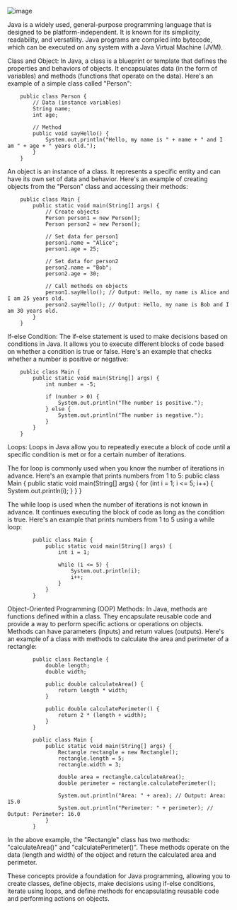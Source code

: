 ![image](https://github.com/Shougotmollik/java_full_course_with_DSA/assets/113712457/3afdb9cc-04ab-4619-9d60-ef0e788500b7)

Java is a widely used, general-purpose programming language that is designed to be platform-independent. It is known for its simplicity, readability, and versatility. Java programs are compiled into bytecode, which can be executed on any system with a Java Virtual Machine (JVM).

Class and Object: In Java, a class is a blueprint or template that defines the properties and behaviors of objects. It encapsulates data (in the form of variables) and methods (functions that operate on the data). Here's an example of a simple class called "Person":

        public class Person {
            // Data (instance variables)
            String name;
            int age;

            // Method
            public void sayHello() {
                System.out.println("Hello, my name is " + name + " and I am " + age + " years old.");
            }
        }


An object is an instance of a class. It represents a specific entity and can have its own set of data and behavior. Here's an example of creating objects from the "Person" class and accessing their methods:

        public class Main {
            public static void main(String[] args) {
                // Create objects
                Person person1 = new Person();
                Person person2 = new Person();

                // Set data for person1
                person1.name = "Alice";
                person1.age = 25;

                // Set data for person2
                person2.name = "Bob";
                person2.age = 30;

                // Call methods on objects
                person1.sayHello(); // Output: Hello, my name is Alice and I am 25 years old.
                person2.sayHello(); // Output: Hello, my name is Bob and I am 30 years old.
            }
        }


If-else Condition: The if-else statement is used to make decisions based on conditions in Java. It allows you to execute different blocks of code based on whether a condition is true or false. Here's an example that checks whether a number is positive or negative:

        public class Main {
            public static void main(String[] args) {
                int number = -5;

                if (number > 0) {
                    System.out.println("The number is positive.");
                } else {
                    System.out.println("The number is negative.");
                }
            }
        }

Loops: Loops in Java allow you to repeatedly execute a block of code until a specific condition is met or for a certain number of iterations.

The for loop is commonly used when you know the number of iterations in advance. Here's an example that prints numbers from 1 to 5:
            public class Main {
                public static void main(String[] args) {
                    for (int i = 1; i <= 5; i++) {
                        System.out.println(i);
                    }
                }
            }


The while loop is used when the number of iterations is not known in advance. It continues executing the block of code as long as the condition is true. Here's an example that prints numbers from 1 to 5 using a while loop:

            public class Main {
                public static void main(String[] args) {
                    int i = 1;

                    while (i <= 5) {
                        System.out.println(i);
                        i++;
                    }
                }
            }

Object-Oriented Programming (OOP) Methods: In Java, methods are functions defined within a class. They encapsulate reusable code and provide a way to perform specific actions or operations on objects. Methods can have parameters (inputs) and return values (outputs). Here's an example of a class with methods to calculate the area and perimeter of a rectangle:


            public class Rectangle {
                double length;
                double width;

                public double calculateArea() {
                    return length * width;
                }

                public double calculatePerimeter() {
                    return 2 * (length + width);
                }
            }

            public class Main {
                public static void main(String[] args) {
                    Rectangle rectangle = new Rectangle();
                    rectangle.length = 5;
                    rectangle.width = 3;

                    double area = rectangle.calculateArea();
                    double perimeter = rectangle.calculatePerimeter();

                    System.out.println("Area: " + area); // Output: Area: 15.0
                    System.out.println("Perimeter: " + perimeter); // Output: Perimeter: 16.0
                }
            }


In the above example, the "Rectangle" class has two methods: "calculateArea()" and "calculatePerimeter()". These methods operate on the data (length and width) of the object and return the calculated area and perimeter.

These concepts provide a foundation for Java programming, allowing you to create classes, define objects, make decisions using if-else conditions, iterate using loops, and define methods for encapsulating reusable code and performing actions on objects.
